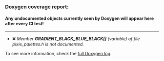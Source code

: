 ### Doxygen coverage report: 
#### Any undocumented objects currently seen by Doxygen will appear here after every CI test!
---------------------------------------------------------
- :x: *Member ***GRADIENT_BLACK_BLUE_BLACK[]*** (variable) of file pixie_palettes.h is not documented.*

To see more information, check the [full Doxygen log](../../../docs/doxy.log).